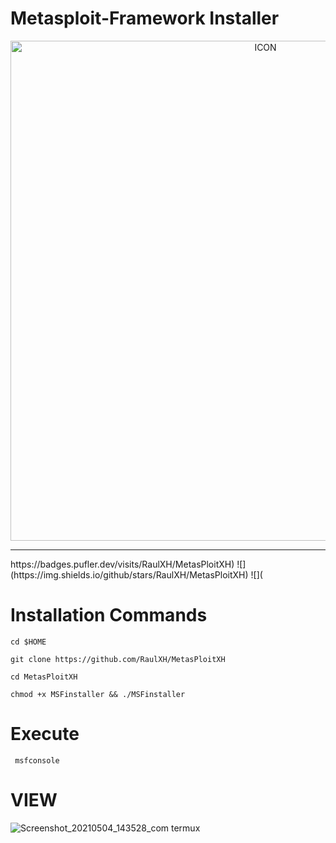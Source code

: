 # Metasploit-Framework Installer
<p align="center"><img src="https://www.diegomacedo.com.br/wp-content/uploads/2016/09/Metasploit-msf.png" alt="ICON" align="center" border="0" width="800" height="auto"></p>
<hr>
https://badges.pufler.dev/visits/RaulXH/MetasPloitXH)
![](https://img.shields.io/github/stars/RaulXH/MetasPloitXH) ![](

# Installation Commands
```
cd $HOME

git clone https://github.com/RaulXH/MetasPloitXH

cd MetasPloitXH

chmod +x MSFinstaller && ./MSFinstaller

```

# Execute
```
 msfconsole

```
# VIEW 

![Screenshot_20210504_143528_com termux](https://user-images.githubusercontent.com/77165035/117060029-12a21600-ace6-11eb-8b76-959fe17d6159.jpg)

#
